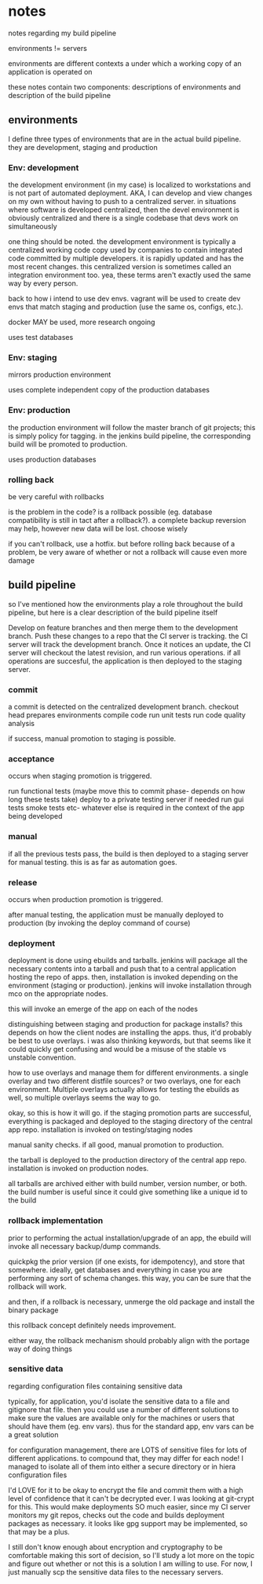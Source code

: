 # notes

notes regarding my build pipeline

environments != servers

environments are different contexts a under which a working copy of an
application is operated on

these notes contain two components: descriptions of environments and description
of the build pipeline

## environments

I define three types of environments that are in the actual build pipeline. they
are development, staging and production

### Env: development

the development environment (in my case) is localized to workstations and is not part of
automated deployment. AKA, I can develop and view changes on my own without
having to push to a centralized server. in situations where software is
developed centralized, then the devel environment is obviously centralized and
there is a single codebase that devs work on simultaneously

one thing should be noted. the development environment is typically a
centralized working code copy used by companies to contain integrated code
committed by multiple developers. it is rapidly updated and has the most recent
changes. this centralized version is sometimes called an integration environment
too. yea, these terms aren't exactly used the same way by every person.

back to how i intend to use dev envs. vagrant will be used to create dev envs
that match staging and production (use the same os, configs, etc.).

docker MAY be used, more research ongoing

uses test databases

### Env: staging

mirrors production environment

uses complete independent copy of the production databases

### Env: production

the production environment will follow the master branch of git projects; this
is simply policy for tagging. in the jenkins build pipeline, the corresponding
build will be promoted to production.

uses production databases

### rolling back

be very careful with rollbacks

is the problem in the code? is a rollback possible (eg. database compatibility
is still in tact after a rollback?). a complete backup reversion may help,
however new data will be lost. choose wisely

if you can't rollback, use a hotfix. but before rolling back because of a
problem, be very aware of whether or not a rollback will cause even more
damage

## build pipeline

so I've mentioned how the environments play a role throughout the build
pipeline, but here is a clear description of the build pipeline itself

Develop on feature branches and then merge them to the development branch. Push
these changes to a repo that the CI server is tracking. the CI server will track
the development branch. Once it notices an update, the CI server will checkout
the latest revision, and run various operations. if all operations are
succesful, the application is then deployed to the staging server.

### commit

a commit is detected on the centralized development branch.
checkout head
prepares environments
compile code
run unit tests
run code quality analysis

if success, manual promotion to staging is possible.

### acceptance

occurs when staging promotion is triggered.

run functional tests (maybe move this to commit phase- depends on how long these
tests take)
deploy to a private testing server if needed
run gui tests
smoke tests
etc- whatever else is required in the context of the app being developed

### manual

if all the previous tests pass, the build is then deployed to a staging server
for manual testing. this is as far as automation goes.

### release

occurs when production promotion is triggered.

after manual testing, the application must be manually deployed to production
(by invoking the deploy command of course)

### deployment

deployment is done using ebuilds and tarballs. jenkins will package all the
necessary contents into a tarball and push that to a central application hosting
the repo of apps. then, installation is invoked depending on the environment
(staging or production). jenkins will invoke installation through mco on the
appropriate nodes.

this will invoke an emerge of the app on each of the nodes

distinguishing between staging and production for package installs? this depends
on how the client nodes are installing the apps. thus, it'd probably be best to
use overlays. i was also thinking keywords, but that seems like it could quickly
get confusing and would be a misuse of the stable vs unstable convention.

how to use overlays and manage them for different environments. a single overlay
and two different distfile sources? or two overlays, one for each environment.
Multiple overlays actually allows for testing the ebuilds as well, so multiple
overlays seems the way to go.

okay, so this is how it will go. if the staging promotion parts are successful,
everything is packaged and deployed to the staging directory of the central app
repo. installation is invoked on testing/staging nodes

manual sanity checks. if all good, manual promotion to production.

the tarball is deployed to the production directory of the central app repo.
installation is invoked on production nodes.

all tarballs are archived either with build number, version number, or both. the
build number is useful since it could give something like a unique id to the
build

### rollback implementation

prior to performing the actual installation/upgrade of an app, the ebuild will
invoke all necessary backup/dump commands.

quickpkg the prior version (if one exists, for idempotency), and store that
somewhere. ideally, get databases and everything in case you are performing any
sort of schema changes. this way, you can be sure that the rollback will work.

and then, if a rollback is necessary, unmerge the old package and install the
binary package

this rollback concept definitely needs improvement.

either way, the rollback mechanism should probably align with the portage way of
doing things

### sensitive data

regarding configuration files containing sensitive data

typically, for application, you'd isolate the sensitive data to a file and
gitignore that file. then you could use a number of different solutions to make
sure the values are available only for the machines or users that should have
them (eg. env vars). thus for the standard app, env vars can be a great solution

for configuration management, there are LOTS of sensitive files for lots of
different applications. to compound that, they may differ for each node!  I
managed to isolate all of them into either a secure directory or in hiera
configuration files

I'd LOVE for it to be okay to encrypt the file and commit them with a high level
of confidence that it can't be decrypted ever. I was looking at git-crypt for
this. This would make deployments SO much easier, since my CI server monitors my
git repos, checks out the code and builds deployment packages as necessary. it
looks like gpg support may be implemented, so that may be a plus.

I still don't know enough about encryption and cryptography to be comfortable
making this sort of decision, so I'll study a lot more on the topic and figure
out whether or not this is a solution I am willing to use. For now, I just
manually scp the sensitive data files to the necessary servers.

